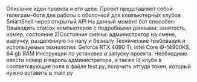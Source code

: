 Описание идеи проекта и его цели:
  Проект представляет собой телеграм-бота для работы с оболочкой для компьютерных клубов SmartShell через открытый API
    На данный момент бот способен: 1)выводить список компьютеров с подробными данными: занятость, номер, состояние
                                   2)Состояние смены: администратор на смене, выручку, разделенную по налу и безналу
Технические требования и используемые технологии:
  Geforce RTX 4090 Ti, intel Core i9-14900KS, 64 gb RAM
Инструкции по установке и запуску проекта.
  Необходимо ввести номер и пароль администратора, а также id клуба в соответсвующие поля в файле test.py, получить оттуда токен, который нужно вставить в main.py


